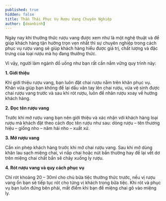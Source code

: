 ```yaml
---
published: true
hidden: false
title: Thần Thái Phục Vụ Rượu Vang Chuyên Nghiệp
author: [doanbinh] 
---
```


Ngày nay khi thưởng thức rượu vang được xem như là một nghệ thuật và để giúp khách hàng tận hưởng trọn vẹn nhất thì sự chuyên nghiệp trong cách phục vụ rượu vang sẽ giúp khách hàng hiểu được giá trị, chất lượng và đặc trưng của loại rượu mà họ đang thưởng thức.

Vì vậy, người làm ngành đồ uống như bạn rất cần nắm vững quy trình này:

**1. Giới thiệu**

Khi giới thiệu rượu vang, bạn luôn đặt chai rượu nằm trên khăn phục vụ. Khăn vừa giúp bạn không để lại dấu vân tay lên chai rượu, vừa vệ sinh được chai rượu vang trước và sau khi rót rượu, luôn để nhãn rượu xoay về hướng khách hàng.

**2. Đọc tên rượu vang**

Trước khi mở rượu vang bạn nên giới thiệu và xác nhận với khách hàng loại rượu mà khách đặt theo cách đọc tên rượu như sau: dòng rượu – tên thương hiệu – giống nho – năm hái nho – xuất xứ.



**3. Mở rượu vang**

Cần xin phép khách hàng trước khi mở chai rượu vang. Sau khi mở dùng khăn lau sạch miệng chai, vì nắp chai hoặc nút bần thường hay để lại vết dơ trên miệng chai chất bẩn sẽ chảy xuống ly rượu.

**4. Rót rượu vang và quy cách phục vụ**

Chỉ rót khoảng 20 – 30ml cho chủ bữa tiệc thưởng thức trước, nếu vị rượu vang ổn bạn sẽ tiếp tục rót cho từng vị khách trong bữa tiệc. Khi rót và phục vụ bạn luôn đứng bên phải, mất điểm khi bạn để miệng chai gõ vào miệng ly.